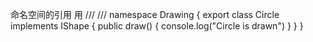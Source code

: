 命名空间的引用  用 /// 
/// <reference path = 'IShape.ts' />
namespace Drawing {
  export class Circle implements IShape {
    public draw() {
      console.log("Circle is drawn")
    }
  }
}